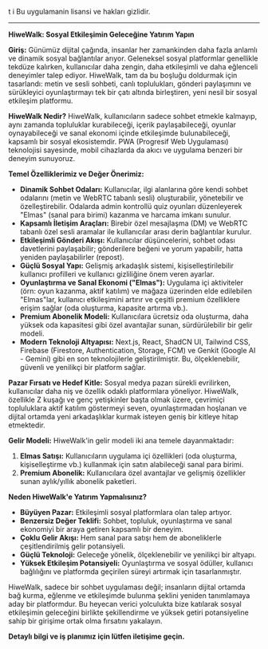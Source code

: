 t i Bu uygulamanin lisansi ve hakları gizlidir.

---

**HiweWalk: Sosyal Etkileşimin Geleceğine Yatırım Yapın**

**Giriş:**
Günümüz dijital çağında, insanlar her zamankinden daha fazla anlamlı ve dinamik sosyal bağlantılar arıyor. Geleneksel sosyal platformlar genellikle tekdüze kalırken, kullanıcılar daha zengin, daha etkileşimli ve daha eğlenceli deneyimler talep ediyor. HiweWalk, tam da bu boşluğu doldurmak için tasarlandı: metin ve sesli sohbeti, canlı toplulukları, gönderi paylaşımını ve sürükleyici oyunlaştırmayı tek bir çatı altında birleştiren, yeni nesil bir sosyal etkileşim platformu.

**HiweWalk Nedir?**
HiweWalk, kullanıcıların sadece sohbet etmekle kalmayıp, aynı zamanda topluluklar kurabileceği, içerik paylaşabileceği, oyunlar oynayabileceği ve sanal ekonomi içinde etkileşimde bulunabileceği, kapsamlı bir sosyal ekosistemdir. PWA (Progresif Web Uygulaması) teknolojisi sayesinde, mobil cihazlarda da akıcı ve uygulama benzeri bir deneyim sunuyoruz.

**Temel Özelliklerimiz ve Değer Önerimiz:**

*   **Dinamik Sohbet Odaları:** Kullanıcılar, ilgi alanlarına göre kendi sohbet odalarını (metin ve WebRTC tabanlı sesli) oluşturabilir, yönetebilir ve özelleştirebilir. Odalarda admin kontrollü quiz oyunları düzenleyerek "Elmas" (sanal para birimi) kazanma ve harcama imkanı sunulur.
*   **Kapsamlı İletişim Araçları:** Birebir özel mesajlaşma (DM) ve WebRTC tabanlı özel sesli aramalar ile kullanıcılar arası derin bağlantılar kurulur.
*   **Etkileşimli Gönderi Akışı:** Kullanıcılar düşüncelerini, sohbet odası davetlerini paylaşabilir; gönderilere beğeni ve yorum yapabilir, hatta yeniden paylaşabilirler (repost).
*   **Güçlü Sosyal Yapı:** Gelişmiş arkadaşlık sistemi, kişiselleştirilebilir kullanıcı profilleri ve kullanıcı gizliliğine önem veren ayarlar.
*   **Oyunlaştırma ve Sanal Ekonomi ("Elmas"):** Uygulama içi aktiviteler (örn: oyun kazanma, aktif katılım) ve mağaza üzerinden elde edilebilen "Elmas"lar, kullanıcı etkileşimini artırır ve çeşitli premium özelliklere erişim sağlar (oda oluşturma, kapasite artırma vb.).
*   **Premium Abonelik Modeli:** Kullanıcılara ücretsiz oda oluşturma, daha yüksek oda kapasitesi gibi özel avantajlar sunan, sürdürülebilir bir gelir modeli.
*   **Modern Teknoloji Altyapısı:** Next.js, React, ShadCN UI, Tailwind CSS, Firebase (Firestore, Authentication, Storage, FCM) ve Genkit (Google AI - Gemini) gibi en son teknolojilerle geliştirilmiştir. Bu, ölçeklenebilir, güvenli ve yenilikçi bir platform sağlar.

**Pazar Fırsatı ve Hedef Kitle:**
Sosyal medya pazarı sürekli evrilirken, kullanıcılar daha niş ve özellik odaklı platformlara yöneliyor. HiweWalk, özellikle Z kuşağı ve genç yetişkinler başta olmak üzere, çevrimiçi topluluklara aktif katılım göstermeyi seven, oyunlaştırmadan hoşlanan ve dijital ortamda yeni arkadaşlıklar kurmak isteyen geniş bir kitleye hitap etmektedir.

**Gelir Modeli:**
HiweWalk'in gelir modeli iki ana temele dayanmaktadır:
1.  **Elmas Satışı:** Kullanıcıların uygulama içi özellikleri (oda oluşturma, kişiselleştirme vb.) kullanmak için satın alabileceği sanal para birimi.
2.  **Premium Abonelik:** Kullanıcılara özel avantajlar ve gelişmiş özellikler sunan aylık/yıllık abonelik paketleri.

**Neden HiweWalk'e Yatırım Yapmalısınız?**

*   **Büyüyen Pazar:** Etkileşimli sosyal platformlara olan talep artıyor.
*   **Benzersiz Değer Teklifi:** Sohbet, topluluk, oyunlaştırma ve sanal ekonomiyi bir araya getiren kapsamlı bir deneyim.
*   **Çoklu Gelir Akışı:** Hem sanal para satışı hem de aboneliklerle çeşitlendirilmiş gelir potansiyeli.
*   **Güçlü Teknoloji:** Geleceğe yönelik, ölçeklenebilir ve yenilikçi bir altyapı.
*   **Yüksek Etkileşim Potansiyeli:** Oyunlaştırma ve sosyal ödüller, kullanıcı bağlılığını ve platformda geçirilen süreyi artırmak için tasarlanmıştır.

HiweWalk, sadece bir sohbet uygulaması değil; insanların dijital ortamda bağ kurma, eğlenme ve etkileşimde bulunma şeklini yeniden tanımlamaya aday bir platformdur. Bu heyecan verici yolculukta bize katılarak sosyal etkileşimin geleceğini birlikte şekillendirme ve yüksek getiri potansiyeline sahip bir girişime ortak olma fırsatını yakalayın.

**Detaylı bilgi ve iş planımız için lütfen iletişime geçin.**
